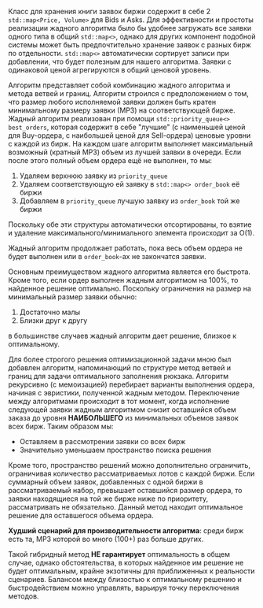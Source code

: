 Класс для хранения книги заявок биржи содержит в себе 2 `std::map<Price, Volume>` для Bids и Asks. Для эффективности и простоты реализации жадного алгоритма было бы удобнее загружать все заявки одного типа в общий `std::map<>`, однако для других компонент подобной системы может быть предпочтительно хранение заявок с разных бирж по отдельности. `std::map<>` автоматически сортирует записи при добавлении, что будет полезным для нашего алгоритма. Заявки с одинаковой ценой агрегируются в общий ценовой уровень.

Алгоритм представляет собой комбинацию жадного алгоритма и метода ветвей и границ. Алгоритм строился с предположением о том, что размер любого исполняемой заявки должен быть кратен минимальному размеру заявки (МРЗ) на соответствующей бирже. Жадный алгоритм реализован при помощи `std::priority_queue<> best_orders`, которая содержит в себе "лучшие" (с наименьшей ценой для Buy-ордера, с наибольшей ценой для Sell-ордера) ценовые уровни с каждой из бирж. На каждом шаге алгоритм выполняет максимальный возможный (кратный МРЗ) объем из лучшей заявки в очереди. Если после этого полный объем ордера ещё не выполнен, то мы:

1. Удаляем верхнюю заявку из `priority_queue`
2. Удаляем соответствующую ей заявку в `std::map<> order_book` её биржи
3. Добавляем в `priority_queue` лучшую заявку из `order_book` той же биржи

Поскольку обе эти структуры автоматически отсортированы, то взятие и удаление максимального/минимального элемента происходит за O(1).

Жадный алгоритм продолжает работать, пока весь объем ордера не будет выполнен или в `order_book`-ах не закончатся заявки.

Основным преимуществом жадного алгоритма является его быстрота. Кроме того, если ордер выполнен жадным алгоритмом на 100%, то найденное решение оптимально. Поскольку ограничения на размер на минимальный размер заявки обычно:

1. Достаточно малы
2. Близки друг к другу

в большинстве случаев жадный алгоритм дает решение, близкое к оптимальному.

Для более строгого решения оптимизационной задачи мною был добавлен алгоритм, напоминающий по структуре метод ветвей и границ для задачи оптимального заполнения рюкзака. Алгоритм рекурсивно (с мемоизацией) перебирает варианты выполнения ордера, начиная с эвристики, полученной жадным методом. Переключение между алгоритмами происходит в тот момент, когда исполнение следующей заявки жадным алгоритмом снизит оставшийся объем заказа до уровня **НАИБОЛЬШЕГО** из минимальных объемов заявок всех бирж. Таким образом мы:

- Оставляем в рассмотрении заявки со всех бирж
- Значительно уменьшаем пространство поиска решения

Кроме того, пространство решений можно дополнительно ограничить, ограничивая количество рассматриваемых лотов с каждой биржи. Если суммарный объем заявок, добавленных с одной биржи в рассматриваемый набор, превышает оставшийся размер ордера, то заявки находящиеся на той же бирже ниже по приоритету, рассматривать не обязательно. Данный метод находит оптимальное решение для оставшегося объема ордера.

**Худший сценарий для производительности алгоритма**: среди бирж есть та, МРЗ которой во много (100+) раз больше других.

Такой гибридный метод **НЕ гарантирует** оптимальность в общем случае, однако обстоятельства, в которых найденное им решение не будет оптимальным, крайне экзотичны для приближенных к реальности сценариев. Балансом между близостью к оптимальному решению и быстродействием можно управлять, варьируя точку переключения методов.
